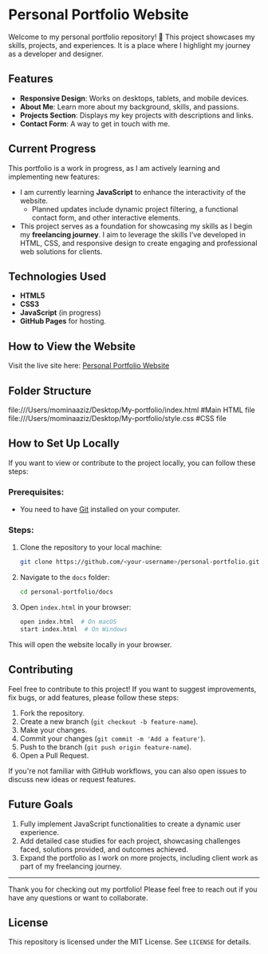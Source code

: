 # Personal Portfolio Website

Welcome to my personal portfolio repository! 🎨 This project showcases my skills, projects, and experiences. It is a place where I highlight my journey as a developer and designer.

## Features
- **Responsive Design**: Works on desktops, tablets, and mobile devices.
- **About Me**: Learn more about my background, skills, and passions.
- **Projects Section**: Displays my key projects with descriptions and links.
- **Contact Form**: A way to get in touch with me.

## Current Progress
This portfolio is a work in progress, as I am actively learning and implementing new features:
- I am currently learning **JavaScript** to enhance the interactivity of the website. 
  - Planned updates include dynamic project filtering, a functional contact form, and other interactive elements.
- This project serves as a foundation for showcasing my skills as I begin my **freelancing journey**. I aim to leverage the skills I’ve developed in HTML, CSS, and responsive design to create engaging and professional web solutions for clients.

## Technologies Used
- **HTML5**
- **CSS3**
- **JavaScript** (in progress)
- **GitHub Pages** for hosting.

## How to View the Website
Visit the live site here: [Personal Portfolio Website](https://maziz6.github.io/personal-portfolio/)

## Folder Structure

file:///Users/mominaaziz/Desktop/My-portfolio/index.html  #Main HTML file
file:///Users/mominaaziz/Desktop/My-portfolio/style.css  #CSS file

## How to Set Up Locally

If you want to view or contribute to the project locally, you can follow these steps:

### Prerequisites:
- You need to have [Git](https://git-scm.com/) installed on your computer.

### Steps:

1. Clone the repository to your local machine:
    ```bash
    git clone https://github.com/<your-username>/personal-portfolio.git
    ```

2. Navigate to the `docs` folder:
    ```bash
    cd personal-portfolio/docs
    ```

3. Open `index.html` in your browser:
    ```bash
    open index.html  # On macOS
    start index.html  # On Windows
    ```

This will open the website locally in your browser.

## Contributing

Feel free to contribute to this project! If you want to suggest improvements, fix bugs, or add features, please follow these steps:

1. Fork the repository.
2. Create a new branch (`git checkout -b feature-name`).
3. Make your changes.
4. Commit your changes (`git commit -m 'Add a feature'`).
5. Push to the branch (`git push origin feature-name`).
6. Open a Pull Request.

If you're not familiar with GitHub workflows, you can also open issues to discuss new ideas or request features.

## Future Goals
1. Fully implement JavaScript functionalities to create a dynamic user experience.
2. Add detailed case studies for each project, showcasing challenges faced, solutions provided, and outcomes achieved.
3. Expand the portfolio as I work on more projects, including client work as part of my freelancing journey.

---

Thank you for checking out my portfolio! Please feel free to reach out if you have any questions or want to collaborate.

## License
This repository is licensed under the MIT License. See `LICENSE` for details.
